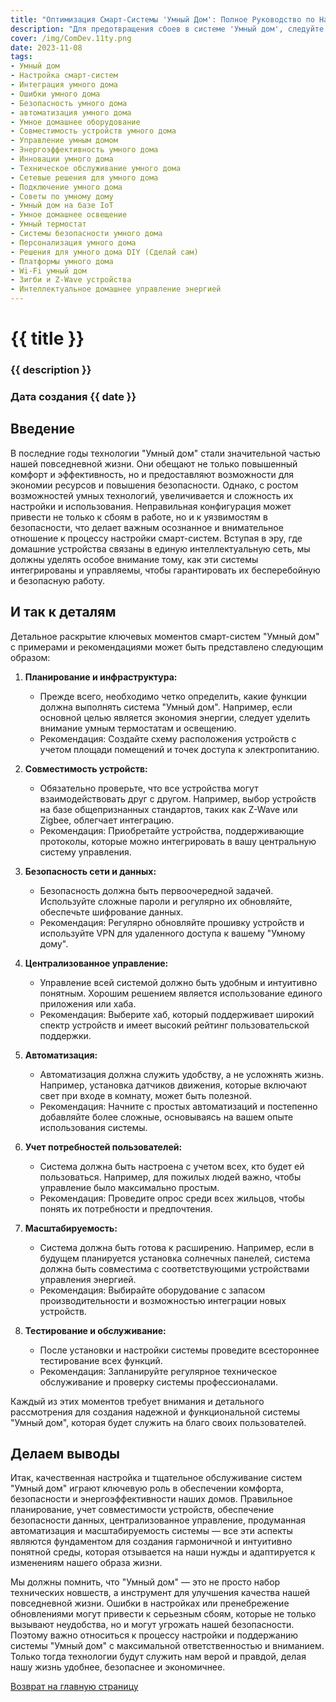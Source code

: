 ```yaml
---
title: "Оптимизация Смарт-Системы 'Умный Дом': Полное Руководство по Настройке и Предотвращению Распространенных Ошибок"
description: "Для предотвращения сбоев в системе 'Умный дом', следуйте этим шагам по настройке и созданию автономного 'Умный дом', используя передовые технологии IoT и ИИ."
cover: /img/ComDev.11ty.png
date: 2023-11-08
tags: 
- Умный дом
- Настройка смарт-систем
- Интеграция умного дома
- Ошибки умного дома
- Безопасность умного дома
- автоматизация умного дома
- Умное домашнее оборудование
- Совместимость устройств умного дома
- Управление умным домом
- Энергоэффективность умного дома
- Инновации умного дома
- Техническое обслуживание умного дома
- Сетевые решения для умного дома
- Подключение умного дома
- Советы по умному дому
- Умный дом на базе IoT
- Умное домашнее освещение
- Умный термостат
- Системы безопасности умного дома
- Персонализация умного дома
- Решения для умного дома DIY (Сделай сам)
- Платформы умного дома
- Wi-Fi умный дом
- Зигби и Z-Wave устройства
- Интеллектуальное домашнее управление энергией
---
```

# {{ title }}
### {{ description }}
### Дата создания {{ date }}

## Введение

В последние годы технологии "Умный дом" стали значительной частью нашей повседневной жизни. Они обещают не только повышенный комфорт и эффективность, но и предоставляют возможности для экономии ресурсов и повышения безопасности. Однако, с ростом возможностей умных технологий, увеличивается и сложность их настройки и использования. Неправильная конфигурация может привести не только к сбоям в работе, но и к уязвимостям в безопасности, что делает важным осознанное и внимательное отношение к процессу настройки смарт-систем. Вступая в эру, где домашние устройства связаны в единую интеллектуальную сеть, мы должны уделять особое внимание тому, как эти системы интегрированы и управляемы, чтобы гарантировать их бесперебойную и безопасную работу.

## И так к деталям
Детальное раскрытие ключевых моментов смарт-систем "Умный дом" с примерами и рекомендациями может быть представлено следующим образом:

1. **Планирование и инфраструктура:**
   - Прежде всего, необходимо четко определить, какие функции должна выполнять система "Умный дом". Например, если основной целью является экономия энергии, следует уделить внимание умным термостатам и освещению.
   - Рекомендация: Создайте схему расположения устройств с учетом площади помещений и точек доступа к электропитанию.

2. **Совместимость устройств:**
   - Обязательно проверьте, что все устройства могут взаимодействовать друг с другом. Например, выбор устройств на базе общепризнанных стандартов, таких как Z-Wave или Zigbee, облегчает интеграцию.
   - Рекомендация: Приобретайте устройства, поддерживающие протоколы, которые можно интегрировать в вашу центральную систему управления.

3. **Безопасность сети и данных:**
   - Безопасность должна быть первоочередной задачей. Используйте сложные пароли и регулярно их обновляйте, обеспечьте шифрование данных.
   - Рекомендация: Регулярно обновляйте прошивку устройств и используйте VPN для удаленного доступа к вашему "Умному дому".

4. **Централизованное управление:**
   - Управление всей системой должно быть удобным и интуитивно понятным. Хорошим решением является использование единого приложения или хаба.
   - Рекомендация: Выберите хаб, который поддерживает широкий спектр устройств и имеет высокий рейтинг пользовательской поддержки.

5. **Автоматизация:**
   - Автоматизация должна служить удобству, а не усложнять жизнь. Например, установка датчиков движения, которые включают свет при входе в комнату, может быть полезной.
   - Рекомендация: Начните с простых автоматизаций и постепенно добавляйте более сложные, основываясь на вашем опыте использования системы.

6. **Учет потребностей пользователей:**
   - Система должна быть настроена с учетом всех, кто будет ей пользоваться. Например, для пожилых людей важно, чтобы управление было максимально простым.
   - Рекомендация: Проведите опрос среди всех жильцов, чтобы понять их потребности и предпочтения.

7. **Масштабируемость:**
   - Система должна быть готова к расширению. Например, если в будущем планируется установка солнечных панелей, система должна быть совместима с соответствующими устройствами управления энергией.
   - Рекомендация: Выбирайте оборудование с запасом производительности и возможностью интеграции новых устройств.

8. **Тестирование и обслуживание:**
   - После установки и настройки системы проведите всестороннее тестирование всех функций.
   - Рекомендация: Запланируйте регулярное техническое обслуживание и проверку системы профессионалами.

Каждый из этих моментов требует внимания и детального рассмотрения для создания надежной и функциональной системы "Умный дом", которая будет служить на благо своих пользователей.

## Делаем выводы

Итак, качественная настройка и тщательное обслуживание систем "Умный дом" играют ключевую роль в обеспечении комфорта, безопасности и энергоэффективности наших домов. Правильное планирование, учет совместимости устройств, обеспечение безопасности данных, централизованное управление, продуманная автоматизация и масштабируемость системы — все эти аспекты являются фундаментом для создания гармоничной и интуитивно понятной среды, которая отзывается на наши нужды и адаптируется к изменениям нашего образа жизни.

Мы должны помнить, что "Умный дом" — это не просто набор технических новшеств, а инструмент для улучшения качества нашей повседневной жизни. Ошибки в настройках или пренебрежение обновлениями могут привести к серьезным сбоям, которые не только вызывают неудобства, но и могут угрожать нашей безопасности. Поэтому важно относиться к процессу настройки и поддержанию системы "Умный дом" с максимальной ответственностью и вниманием. Только тогда технологии будут служить нам верой и правдой, делая нашу жизнь удобнее, безопаснее и экономичнее.

[Возврат на главную страницу](/)

